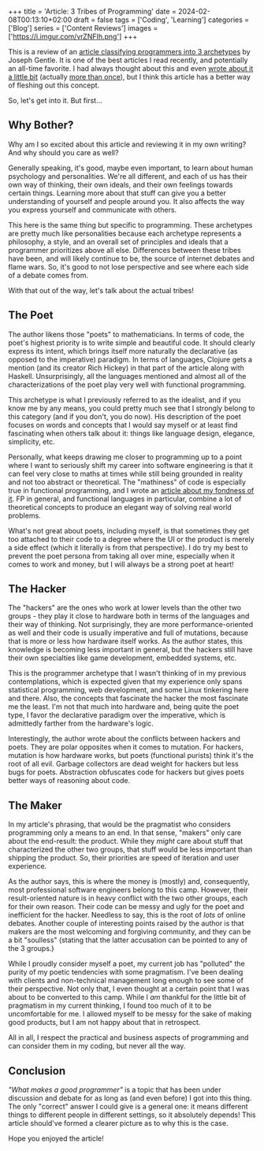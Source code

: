 +++
title = 'Article: 3 Tribes of Programming'
date = 2024-02-08T00:13:10+02:00
draft = false
tags = ['Coding', 'Learning']
categories = ['Blog']
series = ['Content Reviews']
images = ['https://i.imgur.com/vrZNFIh.png']
+++

This is a review of an [article classifying programmers into 3
archetypes](https://josephg.com/blog/3-tribes/) by Joseph Gentle. It is one of
the best articles I read recently, and potentially an all-time favorite. I had
always thought about this and even [wrote about it a little
bit](https://wipdev.hashnode.dev/pragmatism-vs-idealism) (actually [more than
once](https://wipdev.netlify.app/posts/the-two-types-of-programmers/)), but I
think this article has a better way of fleshing out this concept.

So, let's get into it. But first...

## Why Bother?

Why am I so excited about this article and reviewing it in my own writing? And
why should you care as well?

Generally speaking, it's good, maybe even important, to learn about human
psychology and personalities. We're all different, and each of us has their own
way of thinking, their own ideals, and their own feelings towards certain
things. Learning more about that stuff can give you a better understanding of
yourself and people around you. It also affects the way you express yourself
and communicate with others.

This here is the same thing but specific to programming. These archetypes are
pretty much like personalities because each archetype represents a philosophy,
a style, and an overall set of principles and ideals that a programmer
prioritizes above all else. Differences between these tribes have been, and
will likely continue to be, the source of internet debates and flame wars. So,
it's good to not lose perspective and see where each side of a debate comes
from.

With that out of the way, let's talk about the actual tribes!

## The Poet

The author likens those "poets" to mathematicians. In terms of code, the poet's
highest priority is to write simple and beautiful code. It should clearly
express its intent, which brings itself more naturally the declarative (as
opposed to the imperative) paradigm. In terms of languages, Clojure gets a
mention (and its creator Rich Hickey) in that part of the article along with
Haskell. Unsurprisingly, all the languages mentioned and almost all of the
characterizations of the poet play very well with functional programming.

This archetype is what I previously referred to as the idealist, and if you
know me by any means, you could pretty much see that I strongly belong to this
category (and if you don't, you do now). His description of the poet focuses on
words and concepts that I would say myself or at least find fascinating when
others talk about it: things like language design, elegance, simplicity, etc.

Personally, what keeps drawing me closer to programming up to a point where I
want to seriously shift my career into software engineering is that it can feel
very close to maths at times while still being grounded in reality and not too
abstract or theoretical. The "mathiness" of code is especially true in
functional programming, and I wrote an [article about my fondness of
it](https://wipdev.hashnode.dev/why-i-like-functional-programming). FP in
general, and functional languages in particular, combine a lot of theoretical
concepts to produce an elegant way of solving real world problems.

What's not great about poets, including myself, is that sometimes they get too
attached to their code to a degree where the UI or the product is merely a side
effect (which it literally is from that perspective). I do try my best to
prevent the poet persona from taking all over mine, especially when it comes to
work and money, but I will always be a strong poet at heart!

## The Hacker

The "hackers" are the ones who work at lower levels than the other two groups -
they play it close to hardware both in terms of the languages and their way of
thinking. Not surprisingly, they are more performance-oriented as well and
their code is usually imperative and full of mutations, because that is more or
less how hardware itself works. As the author states, this knowledge is
becoming less important in general, but the hackers still have their own
specialties like game development, embedded systems, etc.

This is the programmer archetype that I wasn't thinking of in my previous
contemplations, which is expected given that my experience only spans
statistical programming, web development, and some Linux tinkering here and
there. Also, the concepts that fascinate the hacker the most fascinate me the
least. I'm not that much into hardware and, being quite the poet type, I favor
the declarative paradigm over the imperative, which is admittedly farther from
the hardware's logic.

Interestingly, the author wrote about the conflicts between hackers and poets.
They are polar opposites when it comes to mutation. For hackers, mutation is
how hardware works, but poets (functional purists) think it's the root of all
evil. Garbage collectors are dead weight for hackers but less bugs for poets.
Abstraction obfuscates code for hackers but gives poets better ways of
reasoning about code.

## The Maker

In my article's phrasing, that would be the pragmatist who considers
programming only a means to an end. In that sense, "makers" only care about the
end-result: the product. While they *might* care about stuff that characterized
the other two groups, that stuff would be less important than shipping the
product. So, their priorities are speed of iteration and user experience.

As the author says, this is where the money is (mostly) and, consequently, most
professional software engineers belong to this camp. However, their
result-oriented nature is in heavy conflict with the two other groups, each for
their own reason. Their code can be messy and ugly for the poet and inefficient
for the hacker. Needless to say, this is the root of *lots* of online debates.
Another couple of interesting points raised by the author is that makers are
the most welcoming and forgiving community, and they can be a bit "soulless"
(stating that the latter accusation can be pointed to any of the 3 groups.)

While I proudly consider myself a poet, my current job has "polluted" the
purity of my poetic tendencies with some pragmatism. I've been dealing with
clients and non-technical management long enough to see some of their
perspective. Not only that, I even thought at a certain point that I was about
to be converted to this camp. While I *am* thankful for the little bit of
pragmatism in my current thinking, I found too much of it to be uncomfortable
for me. I allowed myself to be messy for the sake of making good products, but
I am not happy about that in retrospect.

All in all, I respect the practical and business aspects of programming and can
consider them in my coding, but never all the way.

## Conclusion

*"What makes a good programmer"* is a topic that has been under discussion and
debate for as long as (and even before) I got into this thing. The only
"correct" answer I could give is a general one: it means different things to
different people in different settings, so it absolutely depends! This article
should've formed a clearer picture as to why this is the case.

Hope you enjoyed the article!
